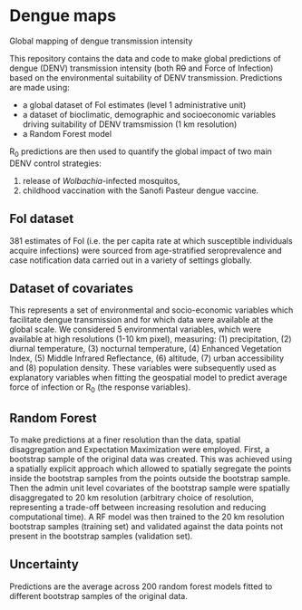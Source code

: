 # Dengue maps
Global mapping of dengue transmission intensity

This repository contains the data and code to make global predictions of dengue (DENV) transmission intensity (both R~~0~~ and Force of Infection) based on the environmental suitability of DENV transmission. Predictions are made using: 

- a global dataset of FoI estimates (level 1 administrative unit)
- a dataset of bioclimatic, demographic and socioeconomic variables driving suitability of DENV tramsmission (1 km resolution)
- a Random Forest model

R<sub>0</sub> predictions are then used to quantify the global impact of two main DENV control strategies: 
1) release of *Wolbachia*-infected mosquitos,
2) childhood vaccination with the Sanofi Pasteur dengue vaccine.

## FoI dataset
381 estimates of FoI (i.e. the per capita rate at which susceptible individuals acquire infections) were sourced from age-stratified seroprevalence and case notification data carried out in a variety of settings globally.

## Dataset of covariates 
This represents a set of environmental and socio-economic variables which facilitate dengue transmission and for which data were available at the global scale. We considered 5 environmental variables, which were available at high resolutions (1-10 km pixel), measuring: (1) precipitation, (2) diurnal temperature, (3) nocturnal temperature, (4) Enhanced Vegetation Index, (5) Middle Infrared Reflectance, (6) altitude, (7) urban accessibility and (8) population density. These variables were subsequently used as explanatory variables when fitting the geospatial model to predict average force of infection or R<sub>0</sub> (the response variables).

## Random Forest
To make predictions at a finer resolution than the data, spatial disaggregation and Expectation Maximization were employed. First, a bootstrap sample of the original data was created. This was achieved using a spatially explicit approach which allowed to spatially segregate the points inside the bootstrap samples from the points outside the bootstrap sample. Then the admin unit level covariates of the bootstrap sample were spatially disaggregated to 20 km resolution (arbitrary choice of resolution, representing a trade-off between increasing resolution and reducing computational time). A RF model was then trained to the 20 km resolution bootstrap samples (training set) and validated against the data points not present in the bootstrap samples (validation set).      

## Uncertainty 
Predictions are the average across 200 random forest models fitted to different bootstrap samples of the original data. 
